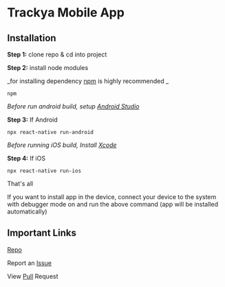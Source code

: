 # Trackya Mobile App



## Installation

**Step 1:** clone repo & cd into project

**Step 2:** install node modules

_for installing dependency [npm](https://nodejs.org/en/) is highly recommended _

```
npm
```

_Before run android build, setup [Android Studio](https://facebook.github.io/react-native/docs/android-setup.html)_

**Step 3:** If Android

```
npx react-native run-android
```

_Before running iOS build, Install [Xcode](https://developer.apple.com/xcode/download/)_

**Step 4:** If iOS

```
npx react-native run-ios
```

That's all

If you want to install app in the device, connect your device to the system with debugger mode on and run the above command (app will be installed automatically)

## Important Links

[Repo](../../)

Report an [Issue](../../issues)

View [Pull](../../pulls) Request

